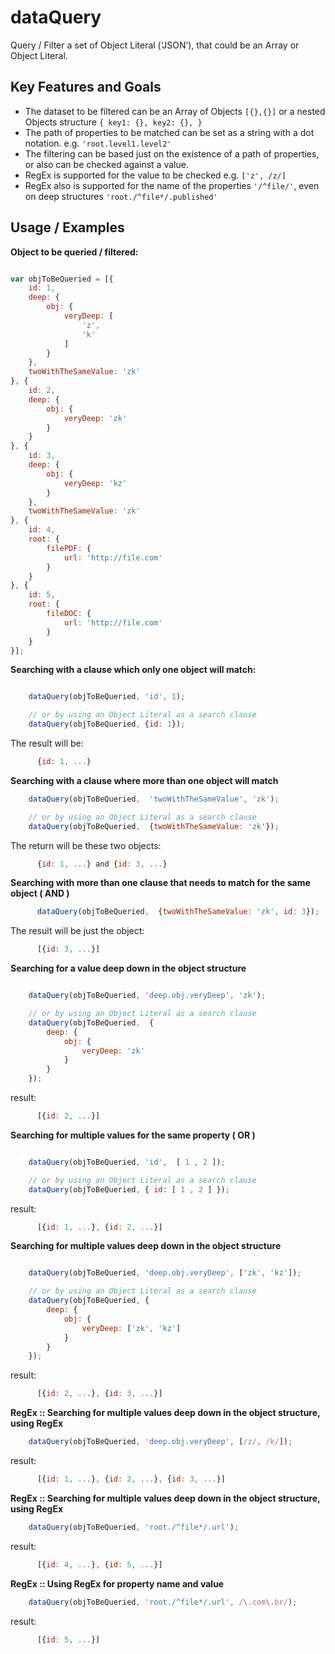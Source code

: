 # dataQuery

Query / Filter a set of Object Literal (‘JSON’), that could be an Array or Object Literal.

## Key Features and Goals

* The dataset to be filtered can be an Array of Objects ```[{},{}]``` or a nested Objects structure ```{ key1: {}, key2: {}, }```
* The path of properties to be matched can be set as a string with a dot notation. e.g. ```'root.level1.level2'```
* The filtering can be based just on the existence of a path of properties, or also can be checked against a value.
* RegEx is supported for the value to be checked e.g. ```['z', /z/]```
* RegEx also is supported for the name of the properties ```'/^file/'```, even on deep structures ```'root./^file*/.published'```

## Usage / Examples

**Object to be queried / filtered:**

```javascript

var objToBeQueried = [{
    id: 1,
    deep: {
        obj: {
            veryDeep: [
                'z',
                'k'
            ]
        }
    },
    twoWithTheSameValue: 'zk'
}, {
    id: 2,
    deep: {
        obj: {
            veryDeep: 'zk'
        }
    }
}, {
    id: 3,
    deep: {
        obj: {
            veryDeep: 'kz'
        }
    },
    twoWithTheSameValue: 'zk'
}, {
    id: 4,
    root: {
        filePDF: {
            url: 'http://file.com'
        }
    }
}, {
    id: 5,
    root: {
        fileDOC: {
            url: 'http://file.com'
        }
    }
}];

```

**Searching with a clause which only one object will match:**
```javascript

	dataQuery(objToBeQueried, 'id', 1);

  	// or by using an Object Literal as a search clause
	dataQuery(objToBeQueried, {id: 1});
```
The result will be:
```javascript
	  {id: 1, ...}
```

**Searching with a clause where more than one object will match**
```javascript
	dataQuery(objToBeQueried,  'twoWithTheSameValue', 'zk');

	// or by using an Object Literal as a search clause
	dataQuery(objToBeQueried,  {twoWithTheSameValue: 'zk'});
```
The return will be these two objects:
```javascript
	  {id: 1, ...} and {id: 3, ...}
```

**Searching with more than one clause that needs to match for the same object ( AND )**
```javascript
	  dataQuery(objToBeQueried,  {twoWithTheSameValue: 'zk', id: 3});
```
The result will be just the object:
```javascript
	  [{id: 3, ...}]
```

**Searching for a value deep down in the object structure**
```javascript

	dataQuery(objToBeQueried, 'deep.obj.veryDeep', 'zk');

	// or by using an Object Literal as a search clause
	dataQuery(objToBeQueried,  {
		deep: {
			obj: {
				veryDeep: 'zk'
			}
		}
	});
```
result:
```javascript
	  [{id: 2, ...}]
```

**Searching for multiple values for the same property ( OR )**
```javascript

	dataQuery(objToBeQueried, 'id',  [ 1 , 2 ]);

	// or by using an Object Literal as a search clause
	dataQuery(objToBeQueried, { id: [ 1 , 2 ] });
```
result:
```javascript
	  [{id: 1, ...}, {id: 2, ...}]
```

**Searching for multiple values deep down in the object structure**
```javascript

	dataQuery(objToBeQueried, 'deep.obj.veryDeep', ['zk', 'kz']);

	// or by using an Object Literal as a search clause
	dataQuery(objToBeQueried, {
		deep: {
			obj: {
				veryDeep: ['zk', 'kz']
			}
		}
	});
```
result:
```javascript
	  [{id: 2, ...}, {id: 3, ...}]
```

**RegEx :: Searching for multiple values deep down in the object structure, using RegEx**
```javascript
	dataQuery(objToBeQueried, 'deep.obj.veryDeep', [/z/, /k/]);
```
result:
```javascript
	  [{id: 1, ...}, {id: 2, ...}, {id: 3, ...}]
```

**RegEx :: Searching for multiple values deep down in the object structure, using RegEx**
```javascript
	dataQuery(objToBeQueried, 'root./^file*/.url');
```
result:
```javascript
	  [{id: 4, ...}, {id: 5, ...}]
```

**RegEx :: Using RegEx for property name and value**
```javascript
	dataQuery(objToBeQueried, 'root./^file*/.url', /\.com\.br/);
```
result:
```javascript
	  [{id: 5, ...}]
```

